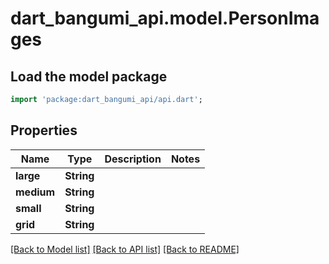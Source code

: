 # dart_bangumi_api.model.PersonImages

## Load the model package
```dart
import 'package:dart_bangumi_api/api.dart';
```

## Properties
Name | Type | Description | Notes
------------ | ------------- | ------------- | -------------
**large** | **String** |  | 
**medium** | **String** |  | 
**small** | **String** |  | 
**grid** | **String** |  | 

[[Back to Model list]](../README.md#documentation-for-models) [[Back to API list]](../README.md#documentation-for-api-endpoints) [[Back to README]](../README.md)



